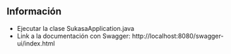 
## Información 
* Ejecutar la clase SukasaApplication.java
* Link a la documentación con Swagger: http://localhost:8080/swagger-ui/index.html
